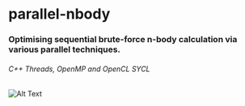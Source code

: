 # parallel-nbody
### Optimising sequential brute-force n-body calculation via various parallel techniques.
###### C++ Threads, OpenMP and OpenCL SYCL

![Alt Text](https://s2.gifyu.com/images/sycl-nbody-demo-rsz.gif)